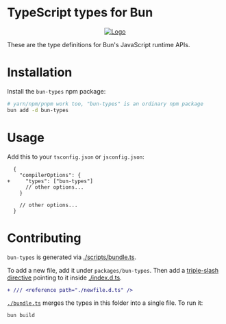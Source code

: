 # TypeScript types for Bun

<p align="center">
  <a href="https://bun.sh"><img src="https://bun.sh/logo@2x.png" alt="Logo"></a>
</p>

These are the type definitions for Bun's JavaScript runtime APIs.

# Installation

Install the `bun-types` npm package:

```bash
# yarn/npm/pnpm work too, "bun-types" is an ordinary npm package
bun add -d bun-types
```

# Usage

Add this to your `tsconfig.json` or `jsconfig.json`:

```jsonc-diff
  {
    "compilerOptions": {
+     "types": ["bun-types"]
      // other options...
    }

    // other options...
  }
```

# Contributing

`bun-types` is generated via [./scripts/bundle.ts](./scripts/bundle.ts).

To add a new file, add it under `packages/bun-types`. Then add a [triple-slash directive](https://www.typescriptlang.org/docs/handbook/triple-slash-directives.html) pointing to it inside [./index.d.ts](./index.d.ts).

```diff
+ /// <reference path="./newfile.d.ts" />
```

[`./bundle.ts`](./bundle.ts) merges the types in this folder into a single file. To run it:

```bash
bun build
```
